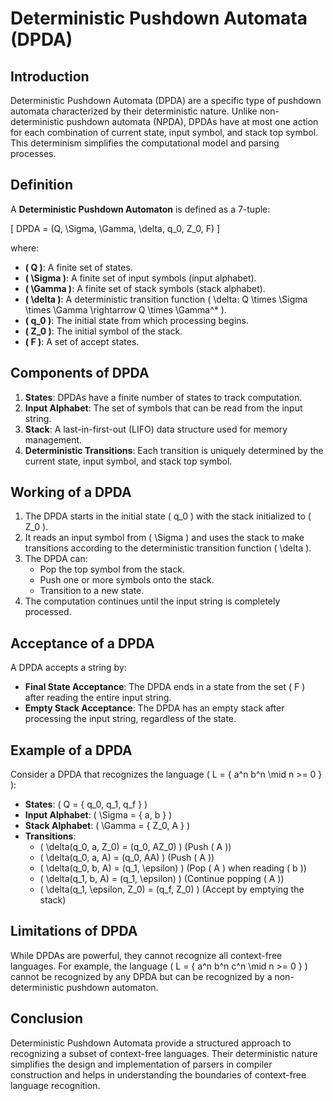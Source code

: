 # Deterministic Pushdown Automata (DPDA)

## Introduction

Deterministic Pushdown Automata (DPDA) are a specific type of pushdown automata characterized by their deterministic nature. Unlike non-deterministic pushdown automata (NPDA), DPDAs have at most one action for each combination of current state, input symbol, and stack top symbol. This determinism simplifies the computational model and parsing processes.

## Definition

A **Deterministic Pushdown Automaton** is defined as a 7-tuple:

\[ 
DPDA = (Q, \Sigma, \Gamma, \delta, q_0, Z_0, F) 
\]

where:
- **\( Q \)**: A finite set of states.
- **\( \Sigma \)**: A finite set of input symbols (input alphabet).
- **\( \Gamma \)**: A finite set of stack symbols (stack alphabet).
- **\( \delta \)**: A deterministic transition function \( \delta: Q \times \Sigma \times \Gamma \rightarrow Q \times \Gamma^* \).
- **\( q_0 \)**: The initial state from which processing begins.
- **\( Z_0 \)**: The initial symbol of the stack.
- **\( F \)**: A set of accept states.

## Components of DPDA

1. **States**: DPDAs have a finite number of states to track computation.
2. **Input Alphabet**: The set of symbols that can be read from the input string.
3. **Stack**: A last-in-first-out (LIFO) data structure used for memory management.
4. **Deterministic Transitions**: Each transition is uniquely determined by the current state, input symbol, and stack top symbol.

## Working of a DPDA

1. The DPDA starts in the initial state \( q_0 \) with the stack initialized to \( Z_0 \).
2. It reads an input symbol from \( \Sigma \) and uses the stack to make transitions according to the deterministic transition function \( \delta \).
3. The DPDA can:
   - Pop the top symbol from the stack.
   - Push one or more symbols onto the stack.
   - Transition to a new state.
4. The computation continues until the input string is completely processed.

## Acceptance of a DPDA

A DPDA accepts a string by:
- **Final State Acceptance**: The DPDA ends in a state from the set \( F \) after reading the entire input string.
- **Empty Stack Acceptance**: The DPDA has an empty stack after processing the input string, regardless of the state.

## Example of a DPDA

Consider a DPDA that recognizes the language \( L = \{ a^n b^n \mid n >= 0 \} \):

- **States**: \( Q = \{ q_0, q_1, q_f \} \)
- **Input Alphabet**: \( \Sigma = \{ a, b \} \)
- **Stack Alphabet**: \( \Gamma = \{ Z_0, A \} \)
- **Transitions**:
  - \( \delta(q_0, a, Z_0) = (q_0, AZ_0) \)  (Push \( A \))
  - \( \delta(q_0, a, A) = (q_0, AA) \)  (Push \( A \))
  - \( \delta(q_0, b, A) = (q_1, \epsilon) \)  (Pop \( A \) when reading \( b \))
  - \( \delta(q_1, b, A) = (q_1, \epsilon) \)  (Continue popping \( A \))
  - \( \delta(q_1, \epsilon, Z_0) = (q_f, Z_0) \)  (Accept by emptying the stack)

## Limitations of DPDA

While DPDAs are powerful, they cannot recognize all context-free languages. For example, the language \( L = \{ a^n b^n c^n \mid n >= 0 \} \) cannot be recognized by any DPDA but can be recognized by a non-deterministic pushdown automaton.

## Conclusion

Deterministic Pushdown Automata provide a structured approach to recognizing a subset of context-free languages. Their deterministic nature simplifies the design and implementation of parsers in compiler construction and helps in understanding the boundaries of context-free language recognition.
